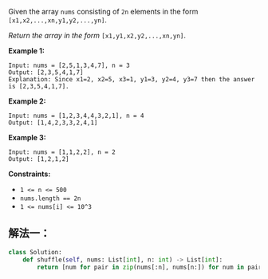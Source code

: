 Given the array `nums` consisting of `2n` elements in the form `[x1,x2,...,xn,y1,y2,...,yn]`.

*Return the array in the form* `[x1,y1,x2,y2,...,xn,yn]`.

**Example 1:**

```
Input: nums = [2,5,1,3,4,7], n = 3
Output: [2,3,5,4,1,7] 
Explanation: Since x1=2, x2=5, x3=1, y1=3, y2=4, y3=7 then the answer is [2,3,5,4,1,7].
```

**Example 2:**

```
Input: nums = [1,2,3,4,4,3,2,1], n = 4
Output: [1,4,2,3,3,2,4,1]
```

**Example 3:**

```
Input: nums = [1,1,2,2], n = 2
Output: [1,2,1,2]
```

**Constraints:**

- `1 <= n <= 500`
- `nums.length == 2n`
- `1 <= nums[i] <= 10^3`

## 解法一：

```python
class Solution:
    def shuffle(self, nums: List[int], n: int) -> List[int]:
        return [num for pair in zip(nums[:n], nums[n:]) for num in pair]
```